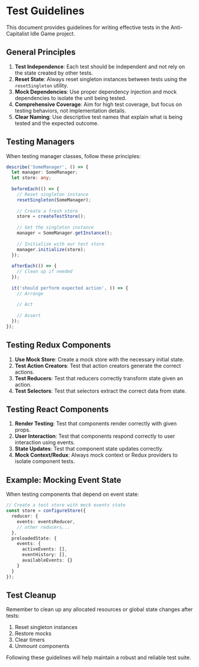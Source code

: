 # Test Guidelines

This document provides guidelines for writing effective tests in the Anti-Capitalist Idle Game project.

## General Principles

1. **Test Independence**: Each test should be independent and not rely on the state created by other tests.
2. **Reset State**: Always reset singleton instances between tests using the `resetSingleton` utility.
3. **Mock Dependencies**: Use proper dependency injection and mock dependencies to isolate the unit being tested.
4. **Comprehensive Coverage**: Aim for high test coverage, but focus on testing behaviors, not implementation details.
5. **Clear Naming**: Use descriptive test names that explain what is being tested and the expected outcome.

## Testing Managers

When testing manager classes, follow these principles:

```typescript
describe('SomeManager', () => {
  let manager: SomeManager;
  let store: any;
  
  beforeEach(() => {
    // Reset singleton instance
    resetSingleton(SomeManager);
    
    // Create a fresh store
    store = createTestStore();
    
    // Get the singleton instance
    manager = SomeManager.getInstance();
    
    // Initialize with our test store
    manager.initialize(store);
  });
  
  afterEach(() => {
    // Clean up if needed
  });
  
  it('should perform expected action', () => {
    // Arrange
    
    // Act
    
    // Assert
  });
});
```

## Testing Redux Components

1. **Use Mock Store**: Create a mock store with the necessary initial state.
2. **Test Action Creators**: Test that action creators generate the correct actions.
3. **Test Reducers**: Test that reducers correctly transform state given an action.
4. **Test Selectors**: Test that selectors extract the correct data from state.

## Testing React Components

1. **Render Testing**: Test that components render correctly with given props.
2. **User Interaction**: Test that components respond correctly to user interaction using events.
3. **State Updates**: Test that component state updates correctly.
4. **Mock Context/Redux**: Always mock context or Redux providers to isolate component tests.

## Example: Mocking Event State

When testing components that depend on event state:

```typescript
// Create a test store with mock events state
const store = configureStore({
  reducer: {
    events: eventsReducer,
    // other reducers...
  },
  preloadedState: {
    events: {
      activeEvents: [],
      eventHistory: [],
      availableEvents: {}
    }
  }
});
```

## Test Cleanup

Remember to clean up any allocated resources or global state changes after tests:

1. Reset singleton instances
2. Restore mocks
3. Clear timers
4. Unmount components

Following these guidelines will help maintain a robust and reliable test suite.
